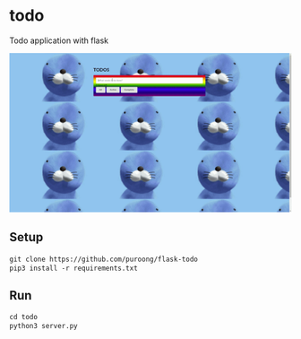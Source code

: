 # todo

Todo application with flask

![](./.github/assets/demo.gif)

## Setup

```
git clone https://github.com/puroong/flask-todo
pip3 install -r requirements.txt
```

## Run

```
cd todo
python3 server.py
```
